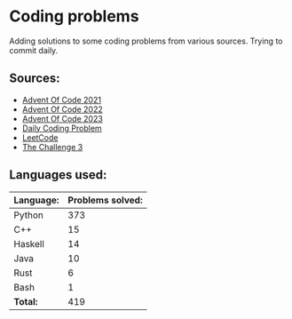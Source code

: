 # Coding problems
Adding solutions to some coding problems from various sources. Trying to commit daily. 

## Sources:

- [Advent Of Code 2021](https://adventofcode.com/2021)
- [Advent Of Code 2022](https://adventofcode.com/2022)
- [Advent Of Code 2023](https://adventofcode.com/2023)
- [Daily Coding Problem](https://www.dailycodingproblem.com/)
- [LeetCode](https://leetcode.com/)
- [The Challenge 3](https://www.mnknowledge.com/event-details/the-challenge-3-by-tuesday-afternoon-club)

## Languages used:
| Language: | Problems solved: |
| --------- | ---------------- |
| Python | 373 |
| C++ | 15 |
| Haskell | 14 |
| Java | 10 |
| Rust | 6 |
| Bash | 1 |
| **Total:** | 419 |
